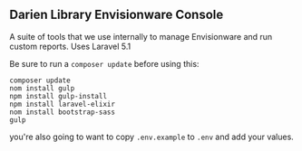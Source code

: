 ## Darien Library Envisionware Console

A suite of tools that we use internally to manage Envisionware and run custom reports. Uses Laravel 5.1

Be sure to run a `composer update` before using this:
```
composer update
nom install gulp
npm install gulp-install
npm install laravel-elixir
nom install bootstrap-sass
gulp
```

you're also going to want to copy `.env.example` to `.env` and add your values.